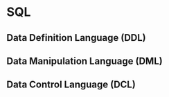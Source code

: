 # SQL

## Data Definition Language (DDL)


## Data Manipulation Language (DML)


## Data Control Language (DCL)

